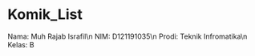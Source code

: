# Komik_List

Nama:   Muh Rajab Israfil\n
NIM:    D121191035\n
Prodi:  Teknik Infromatika\n
Kelas:  B
